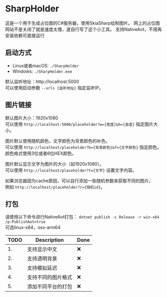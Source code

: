 # SharpHolder
这是一个用于生成占位图的C#服务器，使用SkiaSharp绘制图片。  网上的占位图网站不是关闭了就是速度太慢，遂自行写了这个小工具。  支持NativeAot，不用再安装依赖可直接运行

## 启动方式

- Linux或者macOS: `./SharpHolder`
- Windows: `./SharpHolder.exe`

默认监听地址：http://localhost:5000  
可以使用启动参数 `--urls {监听地址}` 指定监听IP。

## 图片链接

默认图片大小：1920x1080  
可以使用 `http://localhost:5000/placeholder?w={宽度}&h={高度}` 指定图片大小。

图片默认使用随机颜色，文字颜色为背景颜色的补色。  
可以使用 `http://localhost/placeholder?b={背景颜色}&f={文字颜色}` 指定颜色。
颜色格式使用3位或者6位HEX颜色。

图片默认显示文字为图片的大小（如1920x1080）。  
可以使用 `http://localhost/placeholder?t={文字}` 设置文字内容。

如果浏览器因为cache原因，可以自行添加一些随机参数来获取不同的图片。  
例如 `http://localhost/placeholder?r={随机id}`。

## 打包
请使用以下命令进行NativeAot打包：
`dotnet publish -c Release -r win-x64 /p:PublishAot=true`  
可选linux-x64，osx-arm64

| TODO | Description            |  Done |
|------|------------------------|-------|
| 1.   | 支持显示中文             |  ❌   |
| 2.   | 支持透明背景             |  ❌   |
| 3.   | 支持模拟延迟             |  ❌   |
| 4.   | 支持不同的图片格式        |  ❌   |
| 5.   | 添加不同平台的打包        |  ❌   |

